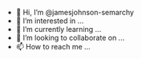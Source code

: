 - 👋 Hi, I’m @jamesjohnson-semarchy
- 👀 I’m interested in ...
- 🌱 I’m currently learning ...
- 💞️ I’m looking to collaborate on ...
- 📫 How to reach me ...

<!---
jamesjohnson-semarchy/jamesjohnson-semarchy is a ✨ special ✨ repository because its `README.md` (this file) appears on your GitHub profile.
You can click the Preview link to take a look at your changes.
--->
